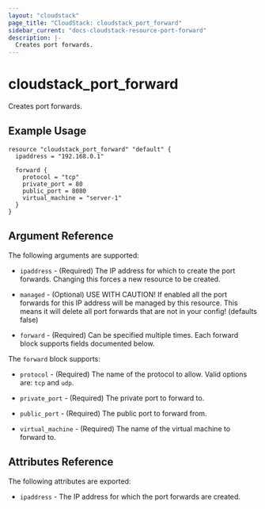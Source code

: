 ```yaml
---
layout: "cloudstack"
page_title: "CloudStack: cloudstack_port_forward"
sidebar_current: "docs-cloudstack-resource-port-forward"
description: |-
  Creates port forwards.
---
```


# cloudstack\_port\_forward

Creates port forwards.

## Example Usage

```
resource "cloudstack_port_forward" "default" {
  ipaddress = "192.168.0.1"

  forward {
    protocol = "tcp"
    private_port = 80
    public_port = 8080
    virtual_machine = "server-1"
  }
}
```

## Argument Reference

The following arguments are supported:

* `ipaddress` - (Required) The IP address for which to create the port forwards.
    Changing this forces a new resource to be created.

* `managed` - (Optional) USE WITH CAUTION! If enabled all the port forwards for
    this IP address will be managed by this resource. This means it will delete
    all port forwards that are not in your config! (defaults false)

* `forward` - (Required) Can be specified multiple times. Each forward block supports
    fields documented below.

The `forward` block supports:

* `protocol` - (Required) The name of the protocol to allow. Valid options are:
    `tcp` and `udp`.

* `private_port` - (Required) The private port to forward to.

* `public_port` - (Required) The public port to forward from.

* `virtual_machine` - (Required) The name of the virtual machine to forward to.

## Attributes Reference

The following attributes are exported:

* `ipaddress` - The IP address for which the port forwards are created.
